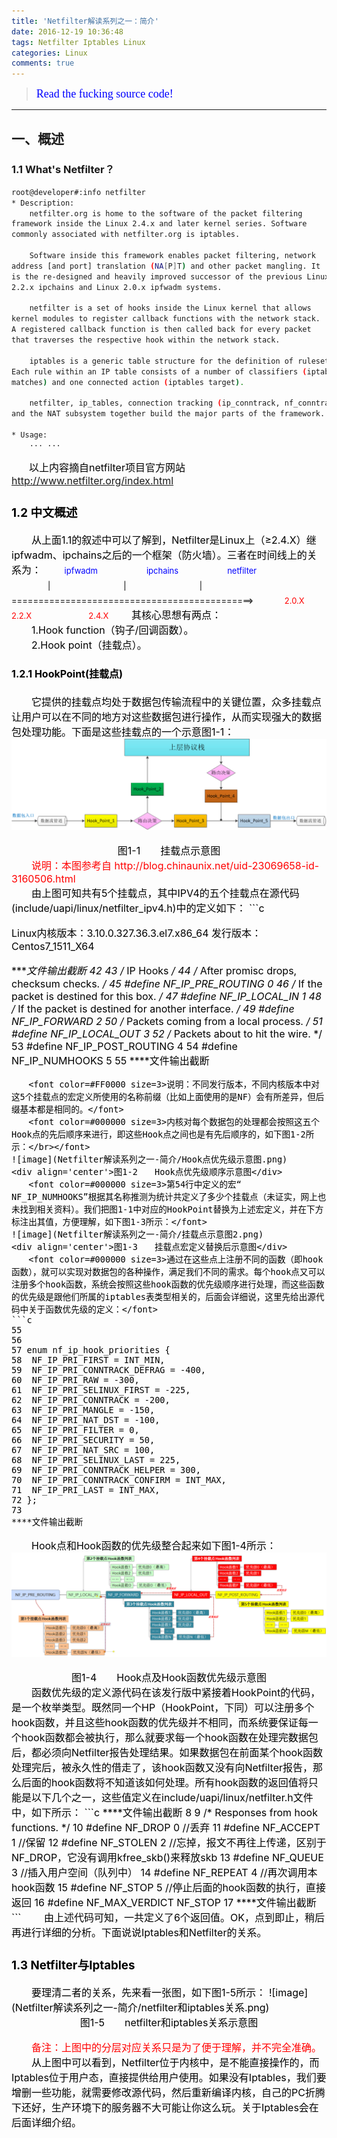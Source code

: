 ```yaml
---
title: 'Netfilter解读系列之一：简介'
date: 2016-12-19 10:36:48
tags: Netfilter Iptables Linux
categories: Linux 
comments: true 
---
```


><font color=#0000FF face="微软雅黑" size=4>Read the fucking source code!</font>
***


## 一、概述
### 1.1 What's Netfilter？  
```bash
root@developer#:info netfilter
* Description:
    netfilter.org is home to the software of the packet filtering 
framework inside the Linux 2.4.x and later kernel series. Software 
commonly associated with netfilter.org is iptables.  

    Software inside this framework enables packet filtering, network 
address [and port] translation (NA[P]T) and other packet mangling. It 
is the re-designed and heavily improved successor of the previous Linux 
2.2.x ipchains and Linux 2.0.x ipfwadm systems.  

    netfilter is a set of hooks inside the Linux kernel that allows 
kernel modules to register callback functions with the network stack. 
A registered callback function is then called back for every packet 
that traverses the respective hook within the network stack.

    iptables is a generic table structure for the definition of rulesets. 
Each rule within an IP table consists of a number of classifiers (iptables 
matches) and one connected action (iptables target). 
 
    netfilter, ip_tables, connection tracking (ip_conntrack, nf_conntrack) 
and the NAT subsystem together build the major parts of the framework.

* Usage:
    ··· ···
```
　　<font color=#000000 size=3><font color=#000000 size=3>以上内容摘自netfilter项目官方网站 http://www.netfilter.org/index.html </font>  
  
### 1.2 中文概述
　　<font color=#000000 size=3>从上面1.1的叙述中可以了解到，Netfilter是Linux上（≥2.4.X）继ipfwadm、ipchains之后的一个框架（防火墙）。三者在时间线上的关系为：</font>
　　<font color=#0000FF size=2>ipfwadm　　　　　　ipchains　　　　　　netfilter</font>
　　<font color=#000000 size=2>　　|　　　　　　　　　|　　　　　　　　　|</font>
　　<font color=#000000 size=2>=============================================></font>
　　<font color=#FF0000 size=2>　2.0.X　　　　　　　2.2.X　　　　　　　2.4.X</font>
　　<font color=#000000 size=3>其核心思想有两点：</br>　　1.Hook function（钩子/回调函数）。</br>　　2.Hook point（挂载点）。</font>
#### 1.2.1 HookPoint(挂载点)
　　<font color=#000000 size=3>它提供的挂载点均处于数据包传输流程中的关键位置，众多挂载点让用户可以在不同的地方对这些数据包进行操作，从而实现强大的数据包处理功能。下面是这些挂载点的一个示意图1-1：</font>
![image](Netfilter解读系列之一-简介/挂载点示意图.png)
<div align='center'>图1-1　　挂载点示意图</div>
　　<font color=#FF0000 size=3>说明：本图参考自 http://blog.chinaunix.net/uid-23069658-id-3160506.html </br></font>
　　<font color=#000000 size=3>由上图可知共有5个挂载点，其中IPV4的五个挂载点在源代码(include/uapi/linux/netfilter_ipv4.h)中的定义如下：</font>
```c

Linux内核版本：3.10.0.327.36.3.el7.x86_64
发行版本：Centos7_1511_X64

****文件输出截断
42
43 /* IP Hooks */
44 /* After promisc drops, checksum checks. */
45 #define NF_IP_PRE_ROUTING		0
46 /* If the packet is destined for this box. */
47 #define NF_IP_LOCAL_IN		1
48 /* If the packet is destined for another interface. */
49 #define NF_IP_FORWARD		2
50 /* Packets coming from a local process. */
51 #define NF_IP_LOCAL_OUT		3
52 /* Packets about to hit the wire. */
53 #define NF_IP_POST_ROUTING		4
54 #define NF_IP_NUMHOOKS		5
55
****文件输出截断
```
　　<font color=#FF0000 size=3>说明：不同发行版本，不同内核版本中对这5个挂载点的宏定义所使用的名称前缀（比如上面使用的是NF）会有所差异，但后缀基本都是相同的。</font>
　　<font color=#000000 size=3>内核对每个数据包的处理都会按照这五个Hook点的先后顺序来进行，即这些Hook点之间也是有先后顺序的，如下图1-2所示：</br></font>
![image](Netfilter解读系列之一-简介/Hook点优先级示意图.png)
<div align='center'>图1-2　　Hook点优先级顺序示意图</div>
　　<font color=#000000 size=3>第54行中定义的宏“ NF_IP_NUMHOOKS”根据其名称推测为统计共定义了多少个挂载点（未证实，网上也未找到相关资料）。我们把图1-1中对应的HookPoint替换为上述宏定义，并在下方标注出其值，方便理解，如下图1-3所示：</font>
![image](Netfilter解读系列之一-简介/挂载点示意图2.png)
<div align='center'>图1-3　　挂载点宏定义替换后示意图</div>
　　<font color=#000000 size=3>通过在这些点上注册不同的函数（即hook函数），就可以实现对数据包的各种操作，满足我们不同的需求。每个hook点又可以注册多个hook函数，系统会按照这些hook函数的优先级顺序进行处理，而这些函数的优先级是跟他们所属的iptables表类型相关的，后面会详细说，这里先给出源代码中关于函数优先级的定义：</font>
```c
55
56
57 enum nf_ip_hook_priorities {
58 	NF_IP_PRI_FIRST = INT_MIN,
59 	NF_IP_PRI_CONNTRACK_DEFRAG = -400,
60 	NF_IP_PRI_RAW = -300,
61	NF_IP_PRI_SELINUX_FIRST = -225,
62	NF_IP_PRI_CONNTRACK = -200,
63	NF_IP_PRI_MANGLE = -150,
64	NF_IP_PRI_NAT_DST = -100,
65	NF_IP_PRI_FILTER = 0,
66	NF_IP_PRI_SECURITY = 50,
67	NF_IP_PRI_NAT_SRC = 100,
68	NF_IP_PRI_SELINUX_LAST = 225,
69	NF_IP_PRI_CONNTRACK_HELPER = 300,
70	NF_IP_PRI_CONNTRACK_CONFIRM = INT_MAX,
71	NF_IP_PRI_LAST = INT_MAX,
72 };
73
****文件输出截断
```
　　<font color=#000000 size=3>Hook点和Hook函数的优先级整合起来如下图1-4所示：</br></font>
![image](Netfilter解读系列之一-简介/hook点和hook函数优先级整合示意图.PNG)
<div align='center'>图1-4　　Hook点及Hook函数优先级示意图</div>
　　<font color=#000000 size=3>函数优先级的定义源代码在该发行版中紧接着HookPoint的代码，是一个枚举类型。既然同一个HP（HookPoint，下同）可以注册多个hook函数，并且这些hook函数的优先级并不相同，而系统要保证每一个hook函数都会被执行，那么就要求每一个hook函数在处理完数据包后，都必须向Netfilter报告处理结果。如果数据包在前面某个hook函数处理完后，被永久性的借走了，该hook函数又没有向Netfilter报告，那么后面的hook函数将不知道该如何处理。所有hook函数的返回值将只能是以下几个之一，这些值定义在include/uapi/linux/netfilter.h文件中，如下所示：</font>
```c
****文件输出截断
8
9 /* Responses from hook functions. */
10 #define NF_DROP 0      //丢弃
11 #define NF_ACCEPT 1    //保留
12 #define NF_STOLEN 2    //忘掉，报文不再往上传递，区别于NF_DROP，它没有调用kfree_skb()来释放skb
13 #define NF_QUEUE 3     //插入用户空间（队列中）
14 #define NF_REPEAT 4    //再次调用本hook函数
15 #define NF_STOP 5      //停止后面的hook函数的执行，直接返回
16 #define NF_MAX_VERDICT NF_STOP
17
****文件输出截断
```
　　<font color=#000000 size=3>由上述代码可知，一共定义了6个返回值。OK，点到即止，稍后再进行详细的分析。下面说说Iptables和Netfilter的关系。</font>  

<h3>1.3 Netfilter与Iptables</h3>
&emsp;&emsp;<font color=#000000 size=3>要理清二者的关系，先来看一张图，如下图1-5所示：</font>
![image](Netfilter解读系列之一-简介/netfilter和iptables关系.png)
<div align='center'>图1-5　　netfilter和iptables关系示意图</div>  

　　<font color=#FF0000 size=3>备注：上图中的分层对应关系只是为了便于理解，并不完全准确。</font>    
　　<font color=#000000 size=3>从上图中可以看到，Netfilter位于内核中，是不能直接操作的，而Iptables位于用户态，直接提供给用户使用。如果没有Iptables，我们要增删一些功能，就需要修改源代码，然后重新编译内核，自己的PC折腾下还好，生产环境下的服务器不大可能让你这么玩。关于Iptables会在后面详细介绍。</font>

